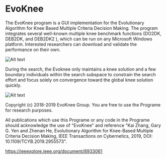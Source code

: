 # EvoKnee
The EvoKnee program is a GUI implementation for the Evolutionary Algorithm for Knee Based Multiple Criteria Decision Making. The program integrates several well-known multiple knee benchmark functions (DO2DK, DEB2DK, and DEB2DK2 ), which can be run on any Microsoft Windows platform. Interested researchers can download and validate the performance on their own.

![Alt text](https://github.com/MaOEA/EvoKnee/blob/master/Images/GUINew.jpg)

During the search, the Evoknee only maintains a knee solution and a few boundary individuals within the search subspace to constrain the search effort and focus solely on convergence toward the global knee solution quickly.

![Alt text](https://github.com/MaOEA/EvoKnee/blob/master/Images/ExperimentResult.jpg)

Copyright (c) 2018-2019 EvoKnee Group. You are free to use the Programe for research purposes.

All publications which use this Programe or any code in the Programe should acknowledge the use of "EvoKnee" and reference "Kai Zhang, Gary G. Yen and Zhenan He, Evolutionary Algorithm for Knee-Based Multiple Criteria Decision Making, IEEE Transactions on Cybernetics, 2019, DOI: 10.1109/TCYB.2019.2955573".

https://ieeexplore.ieee.org/document/8933061
